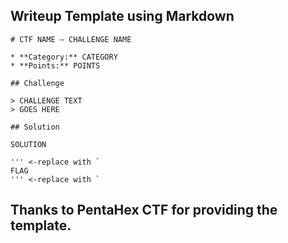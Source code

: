 ## Writeup Template using Markdown

```
# CTF NAME – CHALLENGE NAME

* **Category:** CATEGORY
* **Points:** POINTS

## Challenge

> CHALLENGE TEXT
> GOES HERE

## Solution

SOLUTION

''' <-replace with `
FLAG
''' <-replace with `
```




## Thanks to PentaHex CTF for providing the template.
